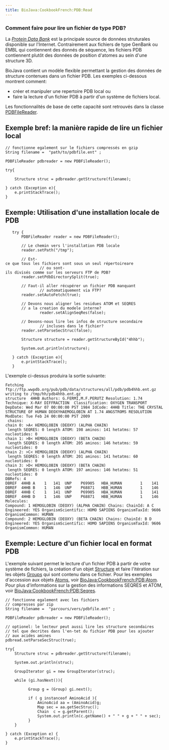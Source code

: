 ```yaml
---
title: BioJava:CookbookFrench:PDB:Read
---
```


### Comment faire pour lire un fichier de type PDB?

La [*Protein Data Bank*](http://www.pdb.org) est la principale source de
données struturales disponible sur l'Internet. Contrairement aux
fichiers de type GenBank ou EMBL qui contiennent des donnés de séquence,
les fichiers PDB contiennent plutôt des données de position d'atomes au
sein d'une structure 3D.

BioJava contient un modèle flexible permettant la gestion des données de
structure contenues dans un fichier PDB. Les exemples ci-dessous
montrent comment:

-   créer et manipuler une repertoire PDB local ou
-   faire la lecture d'un fichier PDB à partir d'un système de fichiers
    local.

Les fonctionnalités de base de cette capacité sont retrouvés dans la
classe
[PDBFileReader](http://www.biojava.org/docs/api/index.html?org/biojava/bio/structure/io/PDBFileReader.html).

Exemple bref: la manière rapide de lire un fichier local
--------------------------------------------------------

<java>

`// fonctionne egalement sur le fichiers compressés en gzip`  
`String filename =  "path/to/pdbfile.ent" ;`  
  
`PDBFileReader pdbreader = new PDBFileReader();`

`try{`

`    Structure struc = pdbreader.getStructure(filename);`  
`    `  
`} catch (Exception e){`  
`    e.printStackTrace();`  
`}`

</java>

Exemple: Utilisation d'une installation locale de PDB
-----------------------------------------------------

<java>

`   try {`  
`       PDBFileReader reader = new PDBFileReader();`

`       // Le chemin vers l'installation PDB locale`  
`       reader.setPath("/tmp");`  
`           `  
`       // Est-ce que tous les fichiers sont sous un seul répertoireare `  
`               // ou sont-ils divisés comme sur les serveurs FTP de PDB?`  
`       reader.setPdbDirectorySplit(true);`  
`           `  
`       // Faut-il aller récupérer un fichier PDB manquant `  
`               // automatiquement via FTP?`  
`       reader.setAutoFetch(true);`  
`           `  
`       // Devons nous aligner les residues ATOM et SEQRES`  
`       // a la creation du modele interne?`  
`               reader.setAlignSeqRes(false);`  
`           `  
`       // Devons-nous lire les infos de structure secondaire`  
`               // incluses dans le fichier?`  
`       reader.setParseSecStruc(false);`  
`           `  
`       Structure structure = reader.getStructureById("4hhb");`  
`           `  
`       System.out.println(structure);`  
`           `  
`   } catch (Exception e){`  
`       e.printStackTrace();`  
`   }`

</java>

L'exemple ci-dessus produira la sortie suivante:

    Fetching ftp://ftp.wwpdb.org/pub/pdb/data/structures/all/pdb/pdb4hhb.ent.gz
    writing to /tmp/hh/pdb4hhb.ent.gz
    structure  4HHB Authors: G.FERMI,M.F.PERUTZ Resolution: 1.74 Technique: X-RAY DIFFRACTION  Classification: OXYGEN TRANSPORT DepDate: Wed Mar 07 00:00:00 PST 1984 IdCode: 4HHB Title: THE CRYSTAL STRUCTURE OF HUMAN DEOXYHAEMOGLOBIN AT 1.74 ANGSTROMS RESOLUTION ModDate: Tue Feb 24 00:00:00 PST 2009 
     chains:
    chain 0: >A< HEMOGLOBIN (DEOXY) (ALPHA CHAIN)
     length SEQRES: 0 length ATOM: 198 aminos: 141 hetatms: 57 nucleotides: 0
    chain 1: >B< HEMOGLOBIN (DEOXY) (BETA CHAIN)
     length SEQRES: 0 length ATOM: 205 aminos: 146 hetatms: 59 nucleotides: 0
    chain 2: >C< HEMOGLOBIN (DEOXY) (ALPHA CHAIN)
     length SEQRES: 0 length ATOM: 201 aminos: 141 hetatms: 60 nucleotides: 0
    chain 3: >D< HEMOGLOBIN (DEOXY) (BETA CHAIN)
     length SEQRES: 0 length ATOM: 197 aminos: 146 hetatms: 51 nucleotides: 0
    DBRefs: 4
    DBREF  4HHB A    1   141  UNP    P69905   HBA_HUMAN        1    141
    DBREF  4HHB B    1   146  UNP    P68871   HBB_HUMAN        1    146
    DBREF  4HHB C    1   141  UNP    P69905   HBA_HUMAN        1    141
    DBREF  4HHB D    1   146  UNP    P68871   HBB_HUMAN        1    146
    Molecules: 
    Compound: 1 HEMOGLOBIN (DEOXY) (ALPHA CHAIN) Chains: ChainId: A C Engineered: YES OrganismScientific: HOMO SAPIENS OrganismTaxId: 9606 OrganismCommon: HUMAN 
    Compound: 2 HEMOGLOBIN (DEOXY) (BETA CHAIN) Chains: ChainId: B D Engineered: YES OrganismScientific: HOMO SAPIENS OrganismTaxId: 9606 OrganismCommon: HUMAN 

Exemple: Lecture d'un fichier local en format PDB
-------------------------------------------------

L'exemple suivant permet le lecture d'un fichier PDB à partir de votre
système de fichiers, la création d'un objet
[Structure](http://www.biojava.org/docs/api/org/biojava/bio/structure/Structure.html)
et faire l'itération sur les objets
[Groups](http://www.biojava.org/docs/api/org/biojava/bio/structure/Group.html)
qui sont contenu dans ce fichier. Pour les exemples d'accession aux
objets
[Atoms](http://www.biojava.org/docs/api/org/biojava/bio/structure/Atom.html),
voir <BioJava:CookbookFrench:PDB:Atom>. Pour plus d'informations sur la
gestion des informations SEQRES et ATOM, voir
<BioJava:CookbookFrench:PDB:Seqres>.

<java>

`// fonctionne egalement avec les fichiers`  
`// compresses par zip`  
`String filename =  "parcours/vers/pdbfile.ent" ;`  
  
`PDBFileReader pdbreader = new PDBFileReader();`  
  
`// optionel: le lecteur peut aussi lire les structure secondaires `  
`// tel que decrites dans l'en-tet du fichier PDB pour les ajouter`  
`// aux acides amines`  
`pdbread.setParseSecStruc(true);     `  
  
`try{`  
`    Structure struc = pdbreader.getStructure(filename);`  
`    `  
`    System.out.println(struc);`  
  
`    GroupIterator gi = new GroupIterator(struc);`  
  
`    while (gi.hasNext()){`  
  
`          Group g = (Group) gi.next();`  
`         `  
`          if ( g instanceof AminoAcid ){`  
`              AminoAcid aa = (AminoAcid)g;`  
`              Map sec = aa.getSecStruc();`  
`              Chain  c = g.getParent();`  
`              System.out.println(c.getName() + " " + g + " " + sec);`  
`          }                `  
`    }`  
  
`} catch (Exception e) {`  
`    e.printStackTrace();`  
`}`

</java>

